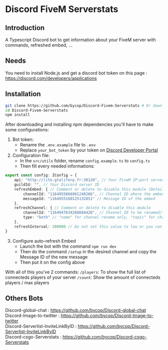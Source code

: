 # Discord FiveM Serverstats

## Introduction

A Typescript Discord bot to get information about your FiveM server with commands, refreshed embed, ...

## Needs

You need to install Node.js and get a discord bot token on this page : https://discord.com/developers/applications

## Installation

```sh
git clone https://github.com/bycop/Discord-Fivem-Serverstats # Or download it
cd Discord-Fivem-Serverstats
npm install
```
After downloading and installing npm dependencies you'll have to make some configurations:
1. Bot token:
    - Rename the `.env.example` file to `.env`
    - Replace `your_bot_token` by your token on [Discord Developer Portal](https://discord.com/developers/applications)
2. Configuration file:
    - In the `src/utils` folder, rename `config.example.ts` to `config.ts`
    - Then fill every needed informations:

```typescript
export const config: IConfig = {
	api: "http://lite.gtaliferp.fr:30120", // Your FiveM IP:port server
	guildId: "", // Your Discord server ID
	refreshEmbed: { // Comment or delete to disable this module (Details below)
		channelId: "1164955066961248266", // Channel ID where the embed should be
		messageId: "1164955160125132851" // Message ID of the embed
	},
	refreshChannel: { // Comment or delete to disable this module
		channelId: "1164947634268684428", // Channel ID to be renamed/topic changed automatically
		type: "both" // "name" for channel rename only, "topic" for channel topic only, "both" for both
	},
	refreshInterval: 300000 // Do not set this value to low or you can be rate limited by API/Discord
}
```

3. Configure auto-refresh Embed
    - Launch the bot with the command `npm run dev`
    - Then do the command `/setup` in the desired channel and copy the Message ID of the new message
    - Then put it on the config above

With all of this you've 2 commands:
`/players`: To show the full list of connecteds players of your server
`/count`: Show the amount of connecteds players / max players

## Others Bots

Discord-global-chat : https://github.com/bycop/Discord-global-chat <br>
Discord-Image-to-twitter : https://github.com/bycop/Discord-Image-to-twitter <br>
Discord-Serverlist-InviteLinkByID : https://github.com/bycop/Discord-Serverlist-InviteLinkByID <br>
Discord-csgo-Serverstats : https://github.com/bycop/Discord-csgo-Serverstats
